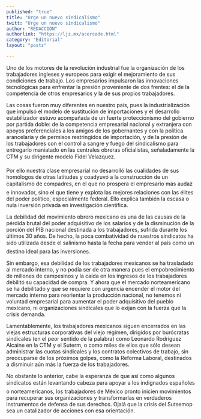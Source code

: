 ```yaml
---
published: "true"
title: "Urge un nuevo sindicalismo"
twitt: "Urge un nuevo sindicalismo"
author: "REDACCION"
authorlink: "https://ljz.mx/acercade.html"
category: "Editorial"
layout: "posts"

---
```



  Uno de los motores de la revolución industrial fue la organización de los trabajadores ingleses y europeos para exigir el mejoramiento de sus condiciones de trabajo. Los empresarios impulsaron las innovaciones tecnológicas para enfrentar la presión proveniente de dos frentes: el de la competencia de otros empresarios y la de sus propios trabajadores.



  Las cosas fueron muy diferentes en nuestro país, pues la industrialización que impulsó el modelo de sustitución de importaciones y el desarrollo estabilizador estuvo acompañada de un fuerte proteccionismo del gobierno por partida doble: de la competencia empresarial nacional y extranjera con apoyos preferenciales a los amigos de los gobernantes y con la política arancelaria y de permisos restringidos de importación, y de la presión de los trabajadores con el control a sangre y fuego del sindicalismo para entregarlo maniatado en las centrales obreras oficialistas, señaladamente la CTM y su dirigente modelo Fidel Velazquez.



  Por ello nuestra clase empresarial no desarrolló las cualidades de sus homólogos de otras latitudes y coadyuvó a la construcción de un capitalismo de compadres, en el que no prospera el empresario más audaz e innovador, sino el que tiene y explota las mejores relaciones con las élites del poder político, especialmente federal. Ello explica también la escasa o nula inversión privada en investigación científica.



  La debilidad del movimiento obrero mexicano es una de las causas de la pérdida brutal del poder adquisitivo de los salarios y de la disminución de la porción del PIB nacional destinada a los trabajadores, sufrida durante los últimos 30 años. De hecho, la poca combatividad de nuestros sindicatos ha sido utilizada desde el salinismo hasta la fecha para vender al país como un destino ideal para las inversiones.



  Sin embargo, esa debilidad de los trabajadores mexicanos se ha trasladado al mercado interno, y no podía ser de otra manera pues el empobrecimiento de millones de campesinos y la caída en los ingresos de los trabajadores debilitó su capacidad de compra. Y ahora que el mercado norteamericano se ha debilitado y que se requiere con urgencia encender el motor del mercado interno para reorientar la producción nacional, no tenemos ni voluntad empresarial para aumentar el poder adquisitivo del pueblo mexicano, ni organizaciones sindicales que lo exijan con la fuerza que la crisis demanda.



  Lamentablemente, los trabajadores mexicanos siguen encerrados en las viejas estructuras corporativas del viejo régimen, dirigidos por burócratas sindicales (en el peor sentido de la palabra) como Leonardo Rodríguez Alcaine en la CTM y el Suterm, o como miles de ellos que sólo desean administrar las cuotas sindicales y los contratos colectivos de trabajo, sin preocuparse de los próximos golpes, como la Reforma Laboral, destinados a disminuir aún más la fuerza de los trabajadores.



  No obstante lo anterior, cabe la esperanza de que así como algunos sindicatos están levantando cabeza para apoyar a los indignados españoles o norteamericanos, los trabajadores de México pronto inicien movimientos para recuperar sus organizaciones y transformarlas en verdaderos instrumentos de defensa de sus derechos. Ojalá que la crisis del Sutsemop sea un catalizador de acciones con esa orientación.



   

